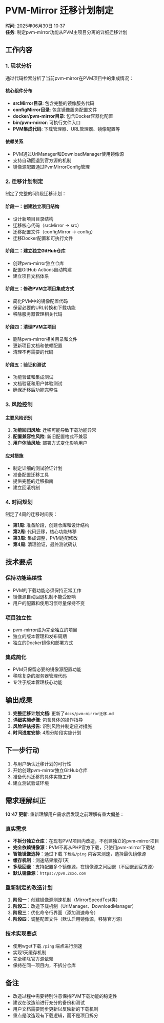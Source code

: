 # PVM-Mirror 迁移计划制定

**时间**: 2025年06月30日 10:37  
**任务**: 制定pvm-mirror功能从PVM主项目分离的详细迁移计划

## 工作内容

### 1. 现状分析

通过代码检索分析了当前pvm-mirror在PVM项目中的集成情况：

#### 核心组件分布
- **srcMirror目录**: 包含完整的镜像服务代码
- **configMirror目录**: 包含镜像服务配置文件
- **docker/pvm-mirror目录**: 包含Docker容器化配置
- **bin/pvm-mirror**: 可执行文件入口
- **PVM集成代码**: 下载管理器、URL管理器、镜像配置等

#### 依赖关系
- PVM通过UrlManager和DownloadManager使用镜像源
- 支持自动回退到官方源的机制
- 镜像源配置通过PvmMirrorConfig管理

### 2. 迁移计划制定

制定了完整的5阶段迁移计划：

#### 阶段一：创建独立项目结构
- 设计新项目目录结构
- 迁移核心代码（srcMirror → src）
- 迁移配置文件（configMirror → config）
- 迁移Docker配置和可执行文件

#### 阶段二：建立独立GitHub仓库
- 创建pvm-mirror独立仓库
- 配置GitHub Actions自动构建
- 建立项目文档体系

#### 阶段三：修改PVM主项目集成方式
- 简化PVM中的镜像配置代码
- 保留必要的URL转换和下载功能
- 移除服务器管理相关代码

#### 阶段四：清理PVM主项目
- 删除pvm-mirror相关目录和文件
- 更新项目文档和依赖配置
- 清理不再需要的代码

#### 阶段五：验证和测试
- 功能验证和集成测试
- 文档验证和用户体验测试
- 确保迁移后功能完整性

### 3. 风险控制

#### 主要风险识别
1. **功能回归风险**: 迁移可能导致下载功能异常
2. **配置兼容性风险**: 新旧配置格式不兼容
3. **用户体验风险**: 部署方式变化影响用户

#### 应对措施
- 制定详细的测试验证计划
- 准备配置迁移工具
- 提供完整的迁移指南
- 建立回滚机制

### 4. 时间规划

制定了4周的迁移时间表：
- **第1周**: 准备阶段，创建仓库和设计结构
- **第2周**: 代码迁移，核心功能转移
- **第3周**: 集成调整，PVM适配修改
- **第4周**: 清理验证，最终测试确认

## 技术要点

### 保持功能连续性
- PVM的下载功能必须保持正常工作
- 镜像源自动回退机制不能受影响
- 用户的配置和使用习惯尽量保持不变

### 项目独立性
- pvm-mirror成为完全独立的项目
- 独立的版本管理和发布周期
- 独立的Docker镜像和部署方式

### 集成简化
- PVM只保留必要的镜像源配置功能
- 移除复杂的服务器管理代码
- 专注于版本管理核心功能

## 输出成果

1. **完整迁移计划文档**: 更新了`docs/pvm-mirror迁移.md`
2. **详细实施步骤**: 包含具体的操作指导
3. **风险评估报告**: 识别风险并制定应对措施
4. **时间进度安排**: 4周分阶段实施计划

## 下一步行动

1. 与用户确认迁移计划的可行性
2. 开始创建pvm-mirror独立GitHub仓库
3. 准备代码迁移的具体实施工作
4. 建立测试验证环境

## 需求理解纠正

**10:47 更新**: 重新理解用户需求后发现之前理解有重大偏差：

### 真实需求
- **不拆分独立仓库**：在现有PVM项目内改造，不创建独立的pvm-mirror项目
- **完全依赖镜像源**：PVM不再从PHP官方下载，只使用pvm-mirror下载站
- **智能镜像选择**：通过下载 `下载站/ping` 内容来测速，选择最优镜像源
- **缓存机制**：测速结果缓存1天
- **多级回退**：支持配置多个镜像源，在镜像源之间回退（不回退到官方源）
- **默认镜像源**：`https://pvm.2sxo.com`

### 重新制定的改造计划
1. **阶段一**：创建镜像源测速机制（MirrorSpeedTest类）
2. **阶段二**：改造下载机制（UrlManager、DownloadManager）
3. **阶段三**：优化命令行界面（添加测速命令）
4. **阶段四**：调整配置文件（默认启用镜像源，移除官方源）

### 技术实现要点
- 使用wget下载 `/ping` 端点进行测速
- 实现1天缓存机制
- 完全移除官方源依赖
- 保持在同一项目内，不拆分仓库

## 备注

- 改造过程中需要特别注意保持PVM下载功能的稳定性
- 建议在改造前进行充分的备份和测试
- 用户文档需要同步更新以反映新的下载机制
- 重点是改造现有下载逻辑，而不是项目拆分
